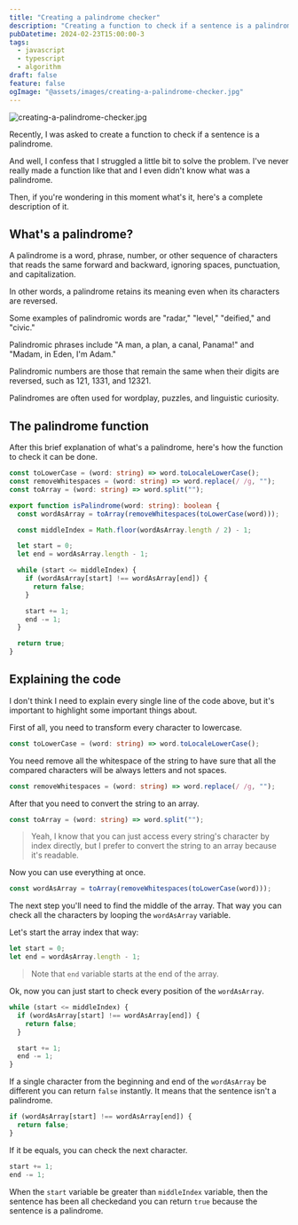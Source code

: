 ```yaml
---
title: "Creating a palindrome checker"
description: "Creating a function to check if a sentence is a palindrome"
pubDatetime: 2024-02-23T15:00:00-3
tags:
  - javascript
  - typescript
  - algorithm
draft: false
feature: false
ogImage: "@assets/images/creating-a-palindrome-checker.jpg"
---
```


![creating-a-palindrome-checker.jpg](@assets/images/creating-a-palindrome-checker.jpg)

Recently, I was asked to create a function to check if a sentence is a palindrome.

And well, I confess that I struggled a little bit to solve the problem. I've never really made a function like that and I even didn't know what was a palindrome.

Then, if you're wondering in this moment what's it, here's a complete description of it.

## What's a palindrome?

A palindrome is a word, phrase, number, or other sequence of characters that reads the same forward and backward, ignoring spaces, punctuation, and capitalization.

In other words, a palindrome retains its meaning even when its characters are reversed.

Some examples of palindromic words are "radar," "level," "deified," and "civic."

Palindromic phrases include "A man, a plan, a canal, Panama!" and "Madam, in Eden, I'm Adam."

Palindromic numbers are those that remain the same when their digits are reversed, such as 121, 1331, and 12321.

Palindromes are often used for wordplay, puzzles, and linguistic curiosity.

## The palindrome function

After this brief explanation of what's a palindrome, here's how the function to check it can be done.

```ts
const toLowerCase = (word: string) => word.toLocaleLowerCase();
const removeWhitespaces = (word: string) => word.replace(/ /g, "");
const toArray = (word: string) => word.split("");

export function isPalindrome(word: string): boolean {
  const wordAsArray = toArray(removeWhitespaces(toLowerCase(word)));

  const middleIndex = Math.floor(wordAsArray.length / 2) - 1;

  let start = 0;
  let end = wordAsArray.length - 1;

  while (start <= middleIndex) {
    if (wordAsArray[start] !== wordAsArray[end]) {
      return false;
    }

    start += 1;
    end -= 1;
  }

  return true;
}
```

## Explaining the code

I don't think I need to explain every single line of the code above, but it's important to highlight some important things about.

First of all, you need to transform every character to lowercase.

```ts
const toLowerCase = (word: string) => word.toLocaleLowerCase();
```

You need remove all the whitespace of the string to have sure that all the compared characters will be always letters and not spaces.

```ts
const removeWhitespaces = (word: string) => word.replace(/ /g, "");
```

After that you need to convert the string to an array.

```ts
const toArray = (word: string) => word.split("");
```

> Yeah, I know that you can just access every string's character by index directly, but I prefer to convert the string to an array because it's readable.

Now you can use everything at once.

```ts
const wordAsArray = toArray(removeWhitespaces(toLowerCase(word)));
```

The next step you'll need to find the middle of the array. That way you can check all the characters by looping the `wordAsArray` variable.

Let's start the array index that way:

```ts
let start = 0;
let end = wordAsArray.length - 1;
```

> Note that `end` variable starts at the end of the array.

Ok, now you can just start to check every position of the `wordAsArray`.

```ts
while (start <= middleIndex) {
  if (wordAsArray[start] !== wordAsArray[end]) {
    return false;
  }

  start += 1;
  end -= 1;
}
```

If a single character from the beginning and end of the `wordAsArray` be different you can return `false` instantly. It means that the sentence isn't a palindrome.

```ts
if (wordAsArray[start] !== wordAsArray[end]) {
  return false;
}
```

If it be equals, you can check the next character.

```ts
start += 1;
end -= 1;
```

When the `start` variable be greater than `middleIndex` variable, then the sentence has been all checkedand you can return `true` because the sentence is a palindrome.
